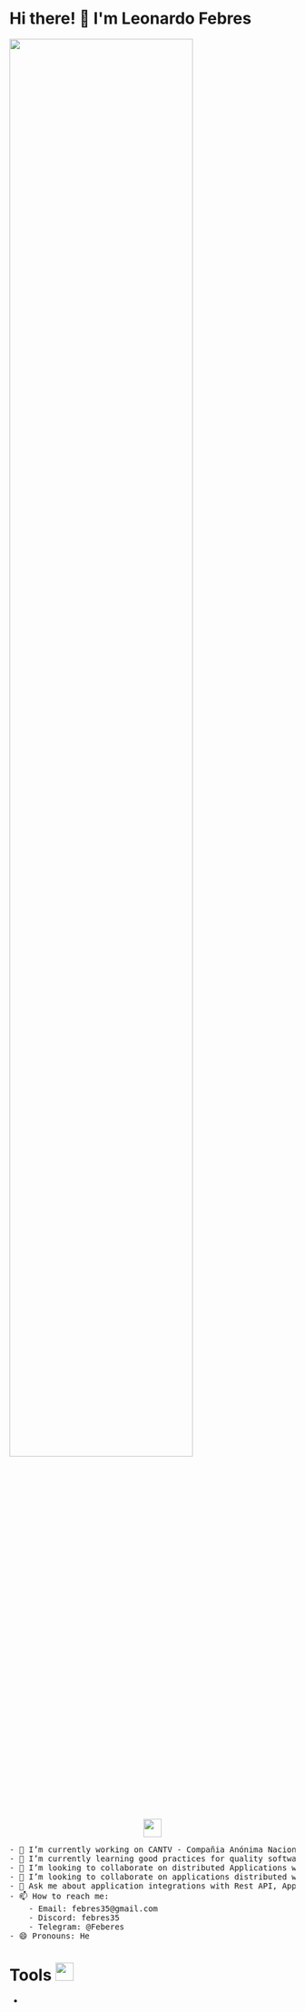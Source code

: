 <h1 aling="center"> Hi there! 👋 I'm Leonardo Febres </h1>  

<i><img src="https://github.com/febres35/febres35/blob/main/staticFile/img/Software-Product-Development-%E2%80%93-Steps-and-Methodologies.jpg " width="80%"/></i>

<p align="center">
	<i><img src="https://media2.giphy.com/media/QssGEmpkyEOhBCb7e1/giphy.gif?cid=ecf05e47a0n3gi1bfqntqmob8g9aid1oyj2wr3ds3mg700bl&rid=giphy.gi" width="32px"></i>
</p>

<!--
**febres35/febres35** is a ✨ _special_ ✨ repository because its `README.md` (this file) appears on your GitHub profile.-->
<pre>
- 🔭 I’m currently working on CANTV - Compañia Anónima Nacional Teléfonos Venezuela
- 🌱 I’m currently learning good practices for quality software development following RUP and Distributed Applications with Rest API.
- 👯 I’m looking to collaborate on distributed Applications with Rest API
- 🤔 I’m looking to collaborate on applications distributed with Rest API
- 💬 Ask me about application integrations with Rest API, Application deployment in Linux Operating System, Performance testing with Jmeter.
- 📫 How to reach me: 
    - Email: febres35@gmail.com
    - Discord: febres35
    - Telegram: @Feberes
- 😄 Pronouns: He
</pre>

# Tools <img src = "https://media2.giphy.com/media/QssGEmpkyEOhBCb7e1/giphy.gif?cid=ecf05e47a0n3gi1bfqntqmob8g9aid1oyj2wr3ds3mg700bl&rid=giphy.gif" width = 32px>

-
